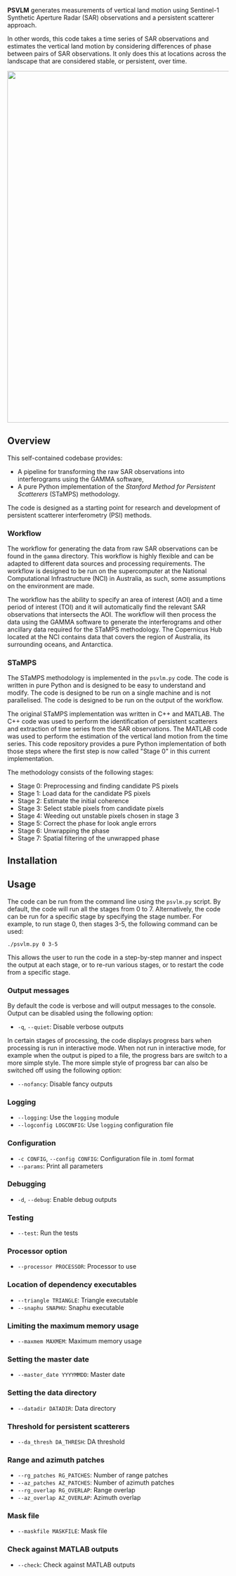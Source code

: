 **PSVLM** generates measurements of vertical land motion using Sentinel-1 Synthetic Aperture Radar (SAR) observations and a persistent scatterer approach.

In other words, this code takes a time series of SAR observations and estimates the vertical land motion by considering differences of phase between pairs of SAR observations. It only does this at locations across the landscape that are considered stable, or persistent, over time.

<img src="https://github.com/daleroberts/ps_vlm/blob/8950c9cedd7af6a360dd6c3176b950aa8fe1039b/docs/cover.png" width="800">

## Overview

This self-contained codebase provides:

- A pipeline for transforming the raw SAR observations into interferograms using the GAMMA software, 
- A pure Python implementation of the *Stanford Method for Persistent Scatterers* (STaMPS) methodology.

The code is designed as a starting point for research and development of persistent scatterer interferometry (PSI) methods.

### Workflow

The workflow for generating the data from raw SAR observations can be found in the `gamma` directory. This workflow is highly flexible and can be adapted to different data sources and processing requirements. The workflow is designed to be run on the supercomputer at the National Computational Infrastructure (NCI) in Australia, as such, some assumptions on the environment are made.

The workflow has the ability to specify an area of interest (AOI) and a time period of interest (TOI) and it will automatically find the relevant SAR observations that intersects the AOI. The workflow will then process the data using the GAMMA software to generate the interferograms and other ancillary data required for the STaMPS methodology. The Copernicus Hub located at the NCI contains data that covers the region of Australia, its surrounding oceans, and Antarctica.

### STaMPS

The STaMPS methodology is implemented in the `psvlm.py` code. The code is written in pure Python and is designed to be easy to understand and modify. The code is designed to be run on a single machine and is not parallelised. The code is designed to be run on the output of the workflow.

The original STaMPS implementation was written in C++ and MATLAB. The C++ code was used to perform the identification of persistent scatterers and extraction of time series from the SAR observations. The MATLAB code was used to perform the estimation of the vertical land motion from the time series. This code repository provides a pure Python implementation of both those steps where the first step is now called "Stage 0" in this current implementation.

The methodology consists of the following stages:

  - Stage 0: Preprocessing and finding candidate PS pixels
  - Stage 1: Load data for the candidate PS pixels
  - Stage 2: Estimate the initial coherence
  - Stage 3: Select stable pixels from candidate pixels
  - Stage 4: Weeding out unstable pixels chosen in stage 3
  - Stage 5: Correct the phase for look angle errors
  - Stage 6: Unwrapping the phase
  - Stage 7: Spatial filtering of the unwrapped phase


## Installation


## Usage

The code can be run from the command line using the `psvlm.py` script. By default, the code will run all the stages from 0 to 7. Alternatively, the code can be run for a specific stage by specifying the stage number. For example, to run stage 0, then stages 3-5, the following command can be used:
```
./psvlm.py 0 3-5
```
This allows the user to run the code in a step-by-step manner and inspect the output at each stage, or to re-run various stages, or to restart the code from a specific stage.

### Output messages

By default the code is verbose and will output messages to the console. Output can be disabled using the following option:

- `-q`, `--quiet`: Disable verbose outputs

In certain stages of processing, the code displays progress bars when processing is run in interactive mode. When not run in interactive mode, for example when the output is piped to a file, the progress bars are switch to a more simple style. The more simple style of progress bar can also be switched off using the following option:

- `--nofancy`: Disable fancy outputs

### Logging

- `--logging`: Use the `logging` module
- `--logconfig LOGCONFIG`: Use `logging` configuration file


### Configuration

- `-c CONFIG`, `--config CONFIG`: Configuration file in .toml format
- `--params`: Print all parameters

### Debugging

- `-d`, `--debug`: Enable debug outputs

### Testing

- `--test`: Run the tests

### Processor option

- `--processor PROCESSOR`: Processor to use

### Location of dependency executables

- `--triangle TRIANGLE`: Triangle executable
- `--snaphu SNAPHU`: Snaphu executable


### Limiting the maximum memory usage

- `--maxmem MAXMEM`: Maximum memory usage

### Setting the master date

- `--master_date YYYYMMDD`: Master date

### Setting the data directory

- `--datadir DATADIR`: Data directory

### Threshold for persistent scatterers

- `--da_thresh DA_THRESH`: DA threshold

### Range and azimuth patches

- `--rg_patches RG_PATCHES`: Number of range patches
- `--az_patches AZ_PATCHES`: Number of azimuth patches
- `--rg_overlap RG_OVERLAP`: Range overlap
- `--az_overlap AZ_OVERLAP`: Azimuth overlap

### Mask file

- `--maskfile MASKFILE`: Mask file

### Check against MATLAB outputs

- `--check`: Check against MATLAB outputs

